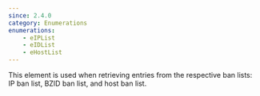 ```yaml
---
since: 2.4.0
category: Enumerations
enumerations:
    - eIPList
    - eIDList
    - eHostList
---
```


This element is used when retrieving entries from the respective ban lists: IP ban list, BZID ban list, and host ban list.
